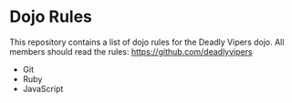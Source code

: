 Dojo Rules
==========

This repository contains a list of dojo rules for the Deadly Vipers dojo.
All members should read the rules: https://github.com/deadlyvipers
* Git
* Ruby
* JavaScript

